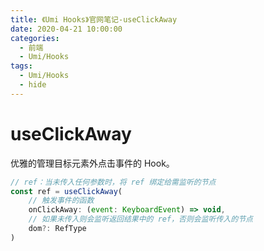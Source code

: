 ```yaml
---
title: 《Umi Hooks》官网笔记-useClickAway
date: 2020-04-21 10:00:00
categories:
  - 前端
  - Umi/Hooks
tags:
  - Umi/Hooks
  - hide
---
```

# useClickAway

优雅的管理目标元素外点击事件的 Hook。

```js
// ref：当未传入任何参数时，将 ref 绑定给需监听的节点
const ref = useClickAway(
    // 触发事件的函数
	onClickAway: (event: KeyboardEvent) => void,
    // 如果未传入则会监听返回结果中的 ref，否则会监听传入的节点
    dom?: RefType
)
```

